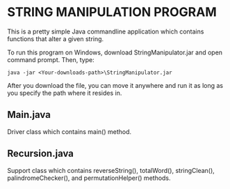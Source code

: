 # STRING MANIPULATION PROGRAM
This is a pretty simple Java commandline application which contains functions that alter a given string.

To run this program on Windows, download StringManipulator.jar and open command prompt.
Then, type:
```
java -jar <Your-downloads-path>\StringManipulator.jar
```
After you download the file, you can move it anywhere and run it as long as you specify the path where it resides in.


## Main.java
Driver class which contains main() method.

## Recursion.java 
Support class which contains reverseString(), totalWord(), stringClean(), palindromeChecker(), and permutationHelper() methods.
